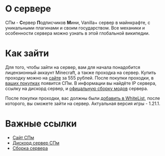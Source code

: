 # О сервере

СПм - **С**ервер **П**одписчиков **М**ини, Vanilla+ сервер в майнкрафте, с уникальными плагинами и своим государством. Все механики и особенности сервера можно узнать в этой глобальной википедии.

# Как зайти

Для того, чтобы зайти на сервер, вам для начала понадобится лицензионный аккаунт Minecraft, а также проходка на сервер.
Купить проходку можно на [сайте](https://spworlds.ru/) за 555 рублей. После покупки проходки, в [ваших покупках](https://spworlds.ru/purchases) появится СПм. В информации вы найдёте IP сервера, ссылку на дискорд сервер, и [офицальную сборку модов](https://wiki.sp-mini.ru/start/modpack) сервера.

После покупки проходки, вас должны были [добавить в WhiteList](https://wiki.sp-mini.ru/faq/whitelist), после которого, вы сможете зайти на сервер. Актуальная версия игры - 1.21.1. 

# Важные ссылки

- [Сайт СПм](https://spworlds.ru/spm/)
- [Дискорд сервер СПм](https://discord.gg/XbcD523)
- [Сборка сервера](https://wiki.sp-mini.ru/start/modpack)
